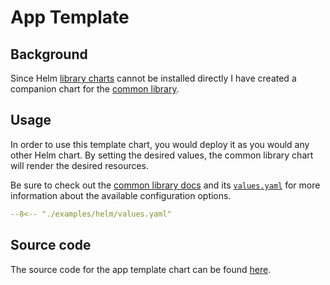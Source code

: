# App Template

## Background

Since Helm [library charts](https://helm.sh/docs/topics/library_charts/) cannot be
installed directly I have created a companion chart for the [common library](../../common-library/introduction).

## Usage

In order to use this template chart, you would deploy it as you would any other Helm chart.
By setting the desired values, the common library chart will render the desired resources.

Be sure to check out the [common library docs](../../common-library/introduction)
and its [`values.yaml`](https://github.com/fhgr/common-charts/tree/main/charts/library/common/values.yaml) for
more information about the available configuration options.

``` yaml title="values.yaml"
--8<-- "./examples/helm/values.yaml"
```

## Source code

The source code for the app template chart can be found
[here](https://github.com/fhgr/common-charts/tree/main/charts/other/app-template).

